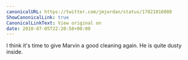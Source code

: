 ```yaml
---
canonicalURL: https://twitter.com/jmjordan/status/17821016088
ShowCanonicalLink: true
CanonicalLinkText: View original on
date: 2010-07-05T22:20:58+00:00
---
```

I think it's time to give Marvin a good cleaning again. He is quite dusty inside.